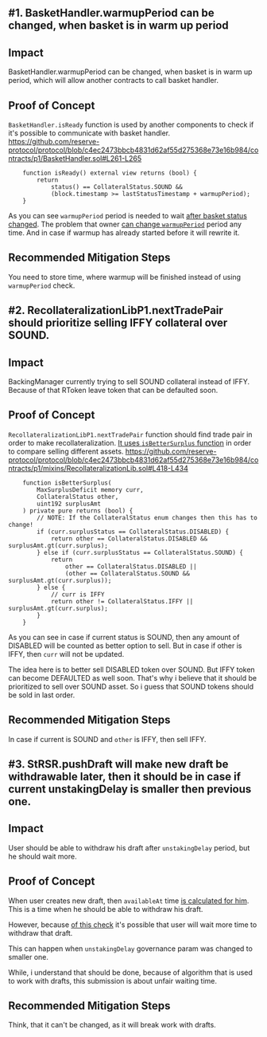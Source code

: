 ## #1. BasketHandler.warmupPeriod can be changed, when basket is in warm up period

## Impact
BasketHandler.warmupPeriod can be changed, when basket is in warm up period, which will allow another contracts to call basket handler.

## Proof of Concept
`BasketHandler.isReady` function is used by another components to check if it's possible to communicate with basket handler.
https://github.com/reserve-protocol/protocol/blob/c4ec2473bbcb4831d62af55d275368e73e16b984/contracts/p1/BasketHandler.sol#L261-L265
```solidity
    function isReady() external view returns (bool) {
        return
            status() == CollateralStatus.SOUND &&
            (block.timestamp >= lastStatusTimestamp + warmupPeriod);
    }
```
As you can see `warmupPeriod` period is needed to wait [after basket status changed](https://github.com/reserve-protocol/protocol/blob/c4ec2473bbcb4831d62af55d275368e73e16b984/contracts/p1/BasketHandler.sol#L154).
The problem that owner [can change `warmupPeriod`](https://github.com/reserve-protocol/protocol/blob/c4ec2473bbcb4831d62af55d275368e73e16b984/contracts/p1/BasketHandler.sol#L492-L496) period any time. And in case if warmup has already started before it will rewrite it.

## Recommended Mitigation Steps
You need to store time, where warmup will be finished instead of using `warmupPeriod` check.

## #2. RecollateralizationLibP1.nextTradePair should prioritize selling IFFY collateral over SOUND.

## Impact
BackingManager currently trying to sell SOUND collateral instead of IFFY. Because of that RToken leave token that can be defaulted soon.

## Proof of Concept
`RecollateralizationLibP1.nextTradePair` function should find trade pair in order to make recollateralization.
[It uses `isBetterSurplus` function](https://github.com/reserve-protocol/protocol/blob/c4ec2473bbcb4831d62af55d275368e73e16b984/contracts/p1/mixins/RecollateralizationLib.sol#L356) in order to compare selling different assets.
https://github.com/reserve-protocol/protocol/blob/c4ec2473bbcb4831d62af55d275368e73e16b984/contracts/p1/mixins/RecollateralizationLib.sol#L418-L434
```solidity
    function isBetterSurplus(
        MaxSurplusDeficit memory curr,
        CollateralStatus other,
        uint192 surplusAmt
    ) private pure returns (bool) {
        // NOTE: If the CollateralStatus enum changes then this has to change!
        if (curr.surplusStatus == CollateralStatus.DISABLED) {
            return other == CollateralStatus.DISABLED && surplusAmt.gt(curr.surplus);
        } else if (curr.surplusStatus == CollateralStatus.SOUND) {
            return
                other == CollateralStatus.DISABLED ||
                (other == CollateralStatus.SOUND && surplusAmt.gt(curr.surplus));
        } else {
            // curr is IFFY
            return other != CollateralStatus.IFFY || surplusAmt.gt(curr.surplus);
        }
    }
```
As you can see in case if current status is SOUND, then any amount of DISABLED will be counted as better option to sell.
But in case if other is IFFY, then `curr` will not be updated.

The idea here is to better sell DISABLED token over SOUND.
But IFFY token can become DEFAULTED as well soon. That's why i believe that it should be prioritized to sell over SOUND asset. So i guess that SOUND tokens should be sold in last order.

## Recommended Mitigation Steps
In case if current is SOUND and `other` is IFFY, then sell IFFY.

## #3. StRSR.pushDraft will make new draft be withdrawable later, then it should be in case if current unstakingDelay is smaller then previous one.

## Impact
User should be able to withdraw his draft after `unstakingDelay` period, but he should wait more.

## Proof of Concept
When user creates new draft, then `availableAt` time [is calculated for him](https://github.com/reserve-protocol/protocol/blob/c4ec2473bbcb4831d62af55d275368e73e16b984/contracts/p1/StRSR.sol#L623). This is a time when he should be able to withdraw his draft.

However, because [of this check](https://github.com/reserve-protocol/protocol/blob/c4ec2473bbcb4831d62af55d275368e73e16b984/contracts/p1/StRSR.sol#L624-L626) it's possible that user will wait more time to withdraw that draft.

This can happen when `unstakingDelay` governance param was changed to smaller one.

While, i understand that should be done, because of algorithm that is used to work with drafts, this submission is about unfair waiting time.
## Recommended Mitigation Steps
Think, that it can't be changed, as it will break work with drafts.